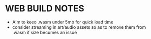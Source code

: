 # WEB BUILD NOTES

- Aim to keeo .wasm under 5mb for quick load time
- consider streaming in art/audio assets so as to remove them from .wasm if size becumes an issue
